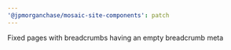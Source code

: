 ```yaml
---
'@jpmorganchase/mosaic-site-components': patch
---
```


Fixed pages with breadcrumbs having an empty breadcrumb meta
